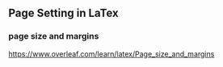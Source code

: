 ## Page Setting in LaTex

### page size and margins
https://www.overleaf.com/learn/latex/Page_size_and_margins